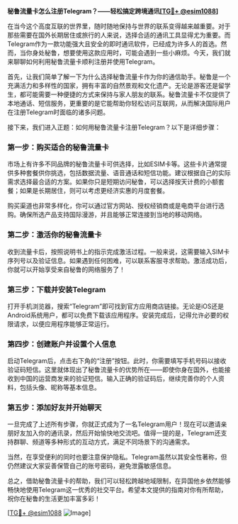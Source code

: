 **秘鲁流量卡怎么注册Telegram？——轻松搞定跨境通讯[[TG💪+ @esim1088](https://t.me/s/esim1088)]**

在当今这个高度互联的世界里，随时随地保持与世界的联系变得越来越重要。对于那些需要在国外长期居住或旅行的人来说，选择合适的通讯工具显得尤为重要。而Telegram作为一款功能强大且安全的即时通讯软件，已经成为许多人的首选。然而，当你身处秘鲁，想要使用这款应用时，可能会遇到一些小麻烦。今天，我们就来聊聊如何利用秘鲁流量卡顺利注册并使用Telegram。

首先，让我们简单了解一下为什么选择秘鲁流量卡作为你的通信助手。秘鲁是一个充满活力和多样性的国家，拥有丰富的自然景观和文化遗产。无论是游客还是留学生，都可能需要一种便捷的方式来保持与家人朋友的联系。秘鲁流量卡不仅提供了本地通话、短信服务，更重要的是它能帮助你轻松访问互联网，从而解决国际用户在注册Telegram时面临的诸多问题。

接下来，我们进入正题：如何用秘鲁流量卡注册Telegram？以下是详细步骤：

### 第一步：购买适合的秘鲁流量卡

市场上有许多不同品牌的秘鲁流量卡可供选择，比如ESIM卡等。这些卡片通常提供多种套餐供你挑选，包括数据流量、语音通话和短信功能。建议根据自己的实际需求选择最合适的方案。如果你只是短期访问秘鲁，可以选择按天计费的小额套餐；如果是长期居住，则可以考虑更经济实惠的月度套餐。

购买渠道也非常多样化，你可以通过官方网站、授权经销商或是电商平台进行选购。确保所选产品支持国际漫游，并且能够正常连接到当地的移动网络。

### 第二步：激活你的秘鲁流量卡

收到流量卡后，按照说明书上的指示完成激活过程。一般来说，这需要输入SIM卡序列号以及验证信息。如果遇到任何困难，可以联系客服寻求帮助。激活成功后，你就可以开始享受来自秘鲁的网络服务了！

### 第三步：下载并安装Telegram

打开手机浏览器，搜索“Telegram”即可找到官方应用商店链接。无论是iOS还是Android系统用户，都可以免费下载该应用程序。安装完成后，记得允许必要的权限请求，以便应用程序能够正常运行。

### 第四步：创建账户并设置个人信息

启动Telegram后，点击右下角的“注册”按钮。此时，你需要填写手机号码以接收验证码短信。这里就体现出了秘鲁流量卡的优势所在——即使你身在国外，也能接收到中国的运营商发来的验证短信。输入正确的验证码后，继续完善你的个人资料，包括头像、昵称等基本信息。

### 第五步：添加好友并开始聊天

一旦完成了上述所有步骤，你就正式成为了一名Telegram用户！现在可以邀请亲朋好友加入你的通讯录，然后开始愉快地交流吧。值得一提的是，Telegram还支持群聊、频道等多种形式的互动方式，满足不同场景下的沟通需求。

当然，在享受便利的同时也要注意保护隐私。Telegram虽然以其安全性著称，但仍然建议大家妥善保管自己的账号密码，避免泄露敏感信息。

总之，借助秘鲁流量卡的帮助，我们可以轻松跨越地域限制，在异国他乡依然能够畅快地使用Telegram这一优秀的社交平台。希望本文提供的指南对你有所帮助，祝你在秘鲁的生活更加丰富多彩！

[[TG💪+ @esim1088](https://t.me/s/esim1088) ![Image](https://i.postimg.cc/4NQfJmqS/Snipaste-2025-05-13-00-14-12.png)]